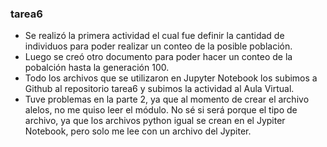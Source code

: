 ### tarea6
- Se realizó la primera actividad el cual fue definir la cantidad de individuos para poder realizar un conteo de la posible población.
- Luego se creó otro documento para poder hacer un conteo de la pobalción hasta la generación 100.
- Todo los archivos que se utilizaron en Jupyter Notebook los subimos a Github al repositorio tarea6 y subimos la actividad al Aula Virtual.
- Tuve problemas en la parte 2, ya que al momento de crear el archivo alelos, no me quiso leer el módulo. No sé si será porque el tipo de archivo, ya que los archivos python igual se crean en el Jypiter Notebook, pero solo me lee con un  archivo del Jypiter.
